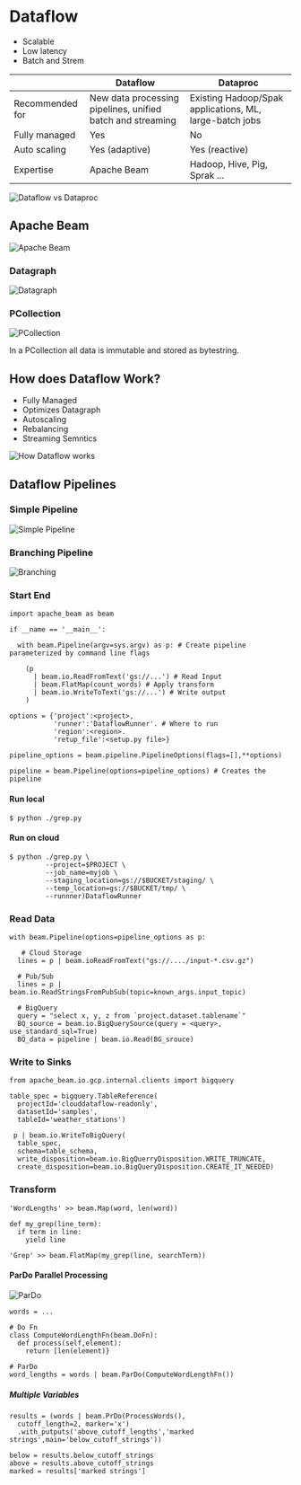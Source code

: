 # Dataflow

* Scalable
* Low latency
* Batch and Strem

||Dataflow|Dataproc|
|-|-|-|
|Recommended for|New data processing pipelines, unified batch and streaming|Existing Hadoop/Spak applications, ML, large-batch jobs|
|Fully managed|Yes|No|
|Auto scaling|Yes (adaptive)|Yes (reactive)|
|Expertise|Apache Beam|Hadoop, Hive, Pig, Sprak ...|

![Dataflow vs Dataproc](../../img/gcp_dataflow_10.png)

## Apache Beam

![Apache Beam](../../img/gcp_dataflow_11.png)

### Datagraph

![Datagraph](../../img/gcp_dataflow_12.png)

### PCollection

![PCollection](../../img/gcp_dataflow_13.png)

In a PCollection all data is immutable and stored as bytestring.

## How does Dataflow Work?

* Fully Managed
* Optimizes Datagraph
* Autoscaling
* Rebalancing
* Streaming Semntics

![How Dataflow works](../../img/gcp_dataflow_14.png)

## Dataflow Pipelines

### Simple Pipeline

![Simple Pipeline](../../img/gcp_dataflow_15.png)

### Branching Pipeline

![Branching](../../img/gcp_dataflow_16.png)

### Start End

    import apache_beam as beam
    
    if __name == '__main__':
    
      with beam.Pipeline(argv=sys.argv) as p: # Create pipeline parameterized by command line flags
      
        (p
          | beam.io.ReadFromText('gs://...') # Read Input
          | beam.FlatMap(count_words) # Apply transform
          | beam.io.WriteToText('gs://...') # Write output
        )
    
    options = {'project':<project>,
               'runner':'DataflowRunner'. # Where to run
               'region':<region>.
               'retup_file':<setup.py file>}
    
    pipeline_options = beam.pipeline.PipelineOptions(flags=[],**options)
    
    pipeline = beam.Pipeline(options=pipeline_options) # Creates the pipeline

#### Run local

    $ python ./grep.py

#### Run on cloud

    $ python ./grep.py \
             --project=$PROJECT \
             --job_name=myjob \
             --staging_location=gs://$BUCKET/staging/ \
             --temp_location=gs://$BUCKET/tmp/ \
             --runnner)DataflowRunner
 
 ### Read Data
 
    with beam.Pipeline(options=pipeline_options as p:
    
       # Cloud Storage
      lines = p | beam.ioReadFromText("gs://..../input-*.csv.gz")
      
      # Pub/Sub
      lines = p | beam.io.ReadStringsFromPubSub(topic=known_args.input_topic)
      
      # BigQuery
      query = "select x, y, z from `project.dataset.tablename`"
      BQ_source = beam.io.BigQuerySource(query = <query>, use_standard_sql=True)
      BQ_data = pipeline | beam.io.Read(BG_srouce)
      
 ### Write to Sinks
 
    from apache_beam.io.gcp.internal.clients import bigquery
    
    table_spec = bigquery.TableReference(
      projectId='clouddataflow-readonly',
      datasetId='samples',
      tableId='weather_stations')
      
     p | beam.io.WriteToBigQuery(
      table_spec,
      schema=table_schema,
      write_disposition=beam.io.BigQuerryDisposition.WRITE_TRUNCATE,
      create_disposition=beam.io.BigQueryDisposition.CREATE_IT_NEEDED)

### Transform

    'WordLengths' >> beam.Map(word, len(word))

    def my_grep(line_term):
      if term in line:
        yield line
        
    'Grep' >> beam.FlatMap(my_grep(line, searchTerm))

#### ParDo Parallel Processing

![ParDo](../../img/gcp_dataflow_18.png)

    words = ...
    
    # Do Fn
    class ComputeWordLengthFn(beam.DoFn):
      def process(self,element):
        return [len(element)}
    
    # ParDo
    word_lengths = words | beam.ParDo(ComputeWordLengthFn())

##### Multiple Variables

    results = (words | beam.PrDo(ProcessWords(),
      cutoff_length=2, marker='x')
      .with_putputs('above_cutoff_lengths','marked strings',main='below_cutoff_strings'))
      
    below = results.below_cutoff_strings
    above = results.above_cutoff_strings
    marked = results['marked strings']


